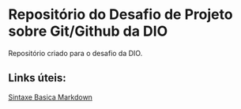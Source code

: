 # Repositório do Desafio de Projeto sobre Git/Github da DIO
Repositório criado para o desafio da DIO.

## Links úteis:
[Sintaxe Basica Markdown](https://www.markdownguide.org/getting-started/)
